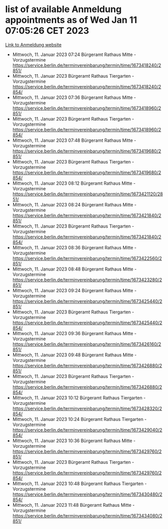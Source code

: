 # list of available Anmeldung appointments as of Wed Jan 11 07:05:26 CET 2023
[Link to Anmeldung website](https://service.berlin.de/terminvereinbarung/termin/tag.php?termin=0&anliegen[]=120686&dienstleisterlist=122210,122217,327316,122219,327312,122227,327314,122231,327346,122243,327348,122252,329742,122260,329745,122262,329748,122254,329751,122271,327278,122273,327274,122277,327276,330436,122280,327294,122282,327290,122284,327292,327539,122291,327270,122285,327266,122286,327264,122296,327268,150230,329760,122301,327282,122297,327286,122294,327284,122312,329763,122314,329775,122304,327330,122311,327334,122309,327332,122281,327352,122279,329772,122276,327324,122274,327326,122267,329766,122246,327318,122251,327320,122257,327322,122208,327298,122226,327300,121362,121364&herkunft=http%3A%2F%2Fservice.berlin.de%2Fdienstleistung%2F120686%2F)
- Mittwoch, 11. Januar 2023 07:24 Bürgeramt Rathaus Mitte - Vorzugstermine https://service.berlin.de/terminvereinbarung/termin/time/1673418240/2851/
- Mittwoch, 11. Januar 2023  Bürgeramt Rathaus Tiergarten - Vorzugstermine https://service.berlin.de/terminvereinbarung/termin/time/1673418240/2854/
- Mittwoch, 11. Januar 2023 07:36 Bürgeramt Rathaus Mitte - Vorzugstermine https://service.berlin.de/terminvereinbarung/termin/time/1673418960/2851/
- Mittwoch, 11. Januar 2023  Bürgeramt Rathaus Tiergarten - Vorzugstermine https://service.berlin.de/terminvereinbarung/termin/time/1673418960/2854/
- Mittwoch, 11. Januar 2023 07:48 Bürgeramt Rathaus Mitte - Vorzugstermine https://service.berlin.de/terminvereinbarung/termin/time/1673419680/2851/
- Mittwoch, 11. Januar 2023  Bürgeramt Rathaus Tiergarten - Vorzugstermine https://service.berlin.de/terminvereinbarung/termin/time/1673419680/2854/
- Mittwoch, 11. Januar 2023 08:12 Bürgeramt Rathaus Mitte - Vorzugstermine https://service.berlin.de/terminvereinbarung/termin/time/1673421120/2851/
- Mittwoch, 11. Januar 2023 08:24 Bürgeramt Rathaus Mitte - Vorzugstermine https://service.berlin.de/terminvereinbarung/termin/time/1673421840/2851/
- Mittwoch, 11. Januar 2023  Bürgeramt Rathaus Tiergarten - Vorzugstermine https://service.berlin.de/terminvereinbarung/termin/time/1673421840/2854/
- Mittwoch, 11. Januar 2023 08:36 Bürgeramt Rathaus Mitte - Vorzugstermine https://service.berlin.de/terminvereinbarung/termin/time/1673422560/2851/
- Mittwoch, 11. Januar 2023 08:48 Bürgeramt Rathaus Mitte - Vorzugstermine https://service.berlin.de/terminvereinbarung/termin/time/1673423280/2851/
- Mittwoch, 11. Januar 2023 09:24 Bürgeramt Rathaus Mitte - Vorzugstermine https://service.berlin.de/terminvereinbarung/termin/time/1673425440/2851/
- Mittwoch, 11. Januar 2023  Bürgeramt Rathaus Tiergarten - Vorzugstermine https://service.berlin.de/terminvereinbarung/termin/time/1673425440/2854/
- Mittwoch, 11. Januar 2023 09:36 Bürgeramt Rathaus Mitte - Vorzugstermine https://service.berlin.de/terminvereinbarung/termin/time/1673426160/2851/
- Mittwoch, 11. Januar 2023 09:48 Bürgeramt Rathaus Mitte - Vorzugstermine https://service.berlin.de/terminvereinbarung/termin/time/1673426880/2851/
- Mittwoch, 11. Januar 2023  Bürgeramt Rathaus Tiergarten - Vorzugstermine https://service.berlin.de/terminvereinbarung/termin/time/1673426880/2854/
- Mittwoch, 11. Januar 2023 10:12 Bürgeramt Rathaus Tiergarten - Vorzugstermine https://service.berlin.de/terminvereinbarung/termin/time/1673428320/2854/
- Mittwoch, 11. Januar 2023 10:24 Bürgeramt Rathaus Tiergarten - Vorzugstermine https://service.berlin.de/terminvereinbarung/termin/time/1673429040/2854/
- Mittwoch, 11. Januar 2023 10:36 Bürgeramt Rathaus Mitte - Vorzugstermine https://service.berlin.de/terminvereinbarung/termin/time/1673429760/2851/
- Mittwoch, 11. Januar 2023  Bürgeramt Rathaus Tiergarten - Vorzugstermine https://service.berlin.de/terminvereinbarung/termin/time/1673429760/2854/
- Mittwoch, 11. Januar 2023 10:48 Bürgeramt Rathaus Tiergarten - Vorzugstermine https://service.berlin.de/terminvereinbarung/termin/time/1673430480/2854/
- Mittwoch, 11. Januar 2023 11:48 Bürgeramt Rathaus Mitte - Vorzugstermine https://service.berlin.de/terminvereinbarung/termin/time/1673434080/2851/
